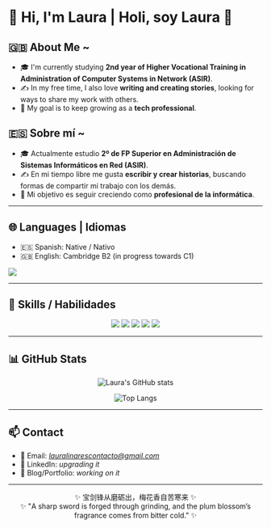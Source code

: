 # 👋 Hi, I'm Laura | Holi, soy Laura 👋 

## 🇬🇧 About Me ~
- 🎓 I'm currently studying **2nd year of Higher Vocational Training in Administration of Computer Systems in Network (ASIR)**.  
- ✍️ In my free time, I also love **writing and creating stories**, looking for ways to share my work with others.  
- 🚀 My goal is to keep growing as a **tech professional**.

## 🇪🇸 Sobre mí ~
- 🎓 Actualmente estudio **2º de FP Superior en Administración de Sistemas Informáticos en Red (ASIR)**.  
- ✍️ En mi tiempo libre me gusta **escribir y crear historias**, buscando formas de compartir mi trabajo con los demás.  
- 🚀 Mi objetivo es seguir creciendo como **profesional de la informática**.

---

## 🌐 Languages | Idiomas
- 🇪🇸 Spanish: Native / Nativo  
- 🇬🇧 English: Cambridge B2 (in progress towards C1)
<img src="https://img.shields.io/badge/English-B2%20→%20C1-blue?style=for-the-badge&logo=google-translate&logoColor=white" />


---

## 🧰 Skills / Habilidades

<p align="center">
  <img src="https://img.shields.io/badge/Python-3776AB?style=for-the-badge&logo=python&logoColor=white" />
  <img src="https://img.shields.io/badge/HTML5-E34F26?style=for-the-badge&logo=html5&logoColor=white" />
  <img src="https://img.shields.io/badge/CSS3-1572B6?style=for-the-badge&logo=css3&logoColor=white" />
  <img src="https://img.shields.io/badge/Bash-4EAA25?style=for-the-badge&logo=gnu-bash&logoColor=white" />
  <img src="https://img.shields.io/badge/MySQL-4479A1?style=for-the-badge&logo=mysql&logoColor=white" />
</p>


---

## 📊 GitHub Stats

<p align="center">
  <img src="https://github-readme-stats.vercel.app/api?username=Laura-Linares&show_icons=true&theme=tokyonight" alt="Laura's GitHub stats" />
</p>

<p align="center">
  <img src="https://github-readme-stats.vercel.app/api/top-langs/?username=Laura-Linares&layout=compact&theme=tokyonight" alt="Top Langs" />
</p>

---

## 📫 Contact
- 📧 Email: *lauralinarescontacto@gmail.com*  
- 💼 LinkedIn: *upgrading it*  
- 📝 Blog/Portfolio: *working on it*  

---

<p align="center">
  ✨ 宝剑锋从磨砺出，梅花香自苦寒来 ✨ <br>
  ✨ "A sharp sword is forged through grinding, and the plum blossom’s fragrance comes from bitter cold." ✨
</p>



<!--
**Laura-Linares/Laura-Linares** is a ✨ _special_ ✨ repository because its `README.md` (this file) appears on your GitHub profile.

Here are some ideas to get you started:

- 🔭 I’m currently working on ...
- 🌱 I’m currently learning ...
- 👯 I’m looking to collaborate on ...
- 🤔 I’m looking for help with ...
- 💬 Ask me about ...
- 📫 How to reach me: ...
- 😄 Pronouns: ...
- ⚡ Fun fact: ...
-->
